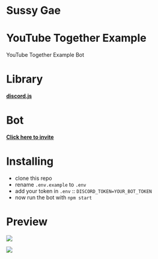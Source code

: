 # Sussy Gae

# YouTube Together Example
YouTube Together Example Bot

# Library
**[discord.js](https://discord.js.org)**

# Bot
**[Click here to invite](https://discord.com/api/oauth2/authorize?client_id=674970405865390092&permissions=3073&scope=bot)**

# Installing
- clone this repo
- rename `.env.example` to `.env`
- add your token in `.env` :: `DISCORD_TOKEN=YOUR_BOT_TOKEN`
- now run the bot with `npm start`


# Preview
![](https://raw.githubusercontent.com/Snowflake107/youtube-together-bot/main/preview/1.png)

![](https://raw.githubusercontent.com/Snowflake107/youtube-together-bot/main/preview/2.png)
